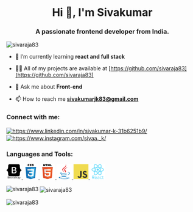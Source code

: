 <h1 align="center">Hi 👋, I'm Sivakumar</h1>
<h3 align="center">A passionate frontend developer from India.</h3>

<p align="left"> <img src="https://komarev.com/ghpvc/?username=sivaraja83&label=Profile%20views&color=0e75b6&style=flat" alt="sivaraja83" /> </p>

- 🌱 I’m currently learning **react and full stack**

- 👨‍💻 All of my projects are available at [https://github.com/sivaraja83](https://github.com/sivaraja83)

- 💬 Ask me about **Front-end**

- 📫 How to reach me **sivakumarjk83@gmail.com**

<h3 align="left">Connect with me:</h3>
<p align="left">
<a href="https://linkedin.com/in/https://www.linkedin.com/in/sivakumar-k-31b6251b9/" target="blank"><img align="center" src="https://raw.githubusercontent.com/rahuldkjain/github-profile-readme-generator/master/src/images/icons/Social/linked-in-alt.svg" alt="https://www.linkedin.com/in/sivakumar-k-31b6251b9/" height="30" width="40" /></a>
<a href="https://instagram.com/https://www.instagram.com/sivaa._k/" target="blank"><img align="center" src="https://raw.githubusercontent.com/rahuldkjain/github-profile-readme-generator/master/src/images/icons/Social/instagram.svg" alt="https://www.instagram.com/sivaa._k/" height="30" width="40" /></a>
</p>

<h3 align="left">Languages and Tools:</h3>
<p align="left"> <a href="https://getbootstrap.com" target="_blank" rel="noreferrer"> <img src="https://raw.githubusercontent.com/devicons/devicon/master/icons/bootstrap/bootstrap-plain-wordmark.svg" alt="bootstrap" width="40" height="40"/> </a> <a href="https://www.w3schools.com/css/" target="_blank" rel="noreferrer"> <img src="https://raw.githubusercontent.com/devicons/devicon/master/icons/css3/css3-original-wordmark.svg" alt="css3" width="40" height="40"/> </a> <a href="https://www.w3.org/html/" target="_blank" rel="noreferrer"> <img src="https://raw.githubusercontent.com/devicons/devicon/master/icons/html5/html5-original-wordmark.svg" alt="html5" width="40" height="40"/> </a> <a href="https://www.java.com" target="_blank" rel="noreferrer"> <img src="https://raw.githubusercontent.com/devicons/devicon/master/icons/java/java-original.svg" alt="java" width="40" height="40"/> </a> <a href="https://developer.mozilla.org/en-US/docs/Web/JavaScript" target="_blank" rel="noreferrer"> <img src="https://raw.githubusercontent.com/devicons/devicon/master/icons/javascript/javascript-original.svg" alt="javascript" width="40" height="40"/> </a> <a href="https://reactjs.org/" target="_blank" rel="noreferrer"> <img src="https://raw.githubusercontent.com/devicons/devicon/master/icons/react/react-original-wordmark.svg" alt="react" width="40" height="40"/> </a> </p>

<p><img align="left" src="https://github-readme-stats.vercel.app/api/top-langs?username=sivaraja83&show_icons=true&locale=en&layout=compact" alt="sivaraja83" /></p>

<p>&nbsp;<img align="center" src="https://github-readme-stats.vercel.app/api?username=sivaraja83&show_icons=true&locale=en" alt="sivaraja83" /></p>

<p><img align="center" src="https://github-readme-streak-stats.herokuapp.com/?user=sivaraja83&" alt="sivaraja83" /></p>
